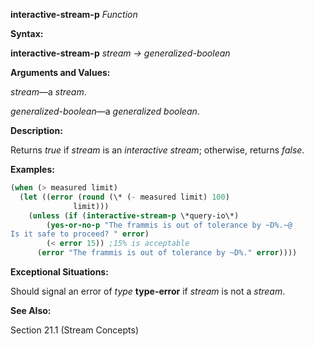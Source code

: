 **interactive-stream-p** *Function* 



**Syntax:** 



**interactive-stream-p** *stream → generalized-boolean* 



**Arguments and Values:** 



*stream*—a *stream*. 



*generalized-boolean*—a *generalized boolean*. 



**Description:** 



Returns *true* if *stream* is an *interactive stream*; otherwise, returns *false*. 



**Examples:**
```lisp
(when (> measured limit) 
  (let ((error (round (\* (- measured limit) 100) 
		      limit))) 
    (unless (if (interactive-stream-p \*query-io\*) 
		(yes-or-no-p "The frammis is out of tolerance by ~D%.~@ 
Is it safe to proceed? " error) 
		(< error 15)) ;15% is acceptable 
      (error "The frammis is out of tolerance by ~D%." error)))) 
```
**Exceptional Situations:** 



Should signal an error of *type* **type-error** if *stream* is not a *stream*. 



**See Also:** 



Section 21.1 (Stream Concepts) 



